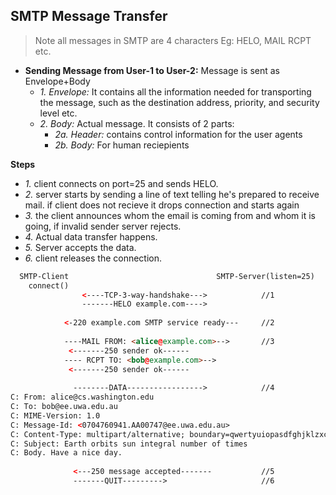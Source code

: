 ## SMTP Message Transfer
> Note all messages in SMTP are 4 characters Eg: HELO, MAIL RCPT etc.
- **Sending Message from User-1 to User-2:** Message is sent as Envelope+Body
  - *1. Envelope:*  It contains all the information needed for transporting the message, such as the destination address, priority, and security level etc.
  - *2. Body:* Actual message.  It consists of 2 parts:
    - *2a. Header:*  contains control information for the user agents
    - *2b. Body:* For human reciepients 


**Steps**
- *1.* client connects on port=25 and sends HELO.
- *2.* server starts by sending a line of text telling he's prepared to receive mail. if client does not recieve it drops connection and starts again
- *3.*  the client announces whom the email is coming from and whom it is going, if invalid sender server rejects.
- *4.* Actual data transfer happens.
- *5.* Server accepts the data.
- *6.* client releases the connection.
```html
  SMTP-Client                                 SMTP-Server(listen=25)
    connect()
                <----TCP-3-way-handshake--->            //1
                -------HELO example.com---->
                  
            <-220 example.com SMTP service ready---     //2
                  
            ----MAIL FROM: <alice@example.com>-->       //3
             <-------250 sender ok------
            ---- RCPT TO: <bob@example.com>-->
             <-------250 sender ok------
                        
              --------DATA----------------->            //4
C: From: alice@cs.washington.edu
C: To: bob@ee.uwa.edu.au
C: MIME-Version: 1.0
C: Message-Id: <0704760941.AA00747@ee.uwa.edu.au>
C: Content-Type: multipart/alternative; boundary=qwertyuiopasdfghjklzxcvbnm
C: Subject: Earth orbits sun integral number of times
C: Body. Have a nice day.
             
              <---250 message accepted-------           //5
              -------QUIT--------->                     //6                      
```
